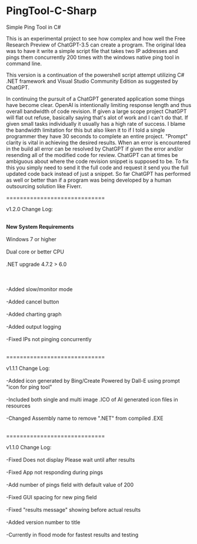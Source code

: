 # PingTool-C-Sharp
Simple Ping Tool in C#

This is an experimental project to see how complex and how well the Free Research Preview of ChatGPT-3.5 can create a program. The original Idea was to have it write a simple script file that takes two IP addresses and pings them concurrently 200 times with the windows native ping tool in command line.

This version is a continuation of the powershell script attempt utilizing C# .NET framework and Visual Studio Community Edition as suggested by ChatGPT.

In continuing the pursuit of a ChatGPT generated application some things have become clear. OpenAI is intentionally limiting response length and thus overall bandwidth of code revision. If given a large scope project ChatGPT will flat out refuse, basically saying that's alot of work and I can't do that. If given small tasks individually it usually has a high rate of success. I blame the bandwidth limitation for this but also liken it to if I told a single programmer they have 30 seconds to complete an entire project. 
"Prompt" clarity is vital in achieving the desired results. When an error is encountered in the build all error can be resolved by ChatGPT if given the error and/or resending all of the modified code for review. ChatGPT can at times be ambiguous about where the code revision snippet is supposed to be. To fix this you simply need to send it the full code and request it send you the full updated code back instead of just a snippet. So far ChatGPT has performed as well or better than if a program was being developed by a human outsourcing solution like Fiverr.

=============================

v1.2.0 Change Log:<br></br>

**New System Requirements**<br></br>
Windows 7 or higher<br></br>
Dual core or better CPU<br></br>
.NET upgrade 4.7.2 > 6.0<br></br>
<br></br>
-Added slow/monitor mode<br></br>
-Added cancel button<br></br>
-Added charting graph<br></br>
-Added output logging<br></br>
-Fixed IPs not pinging concurrently<br></br>

=============================

v1.1.1 Change Log:<br></br>
-Added icon generated by Bing/Create Powered by Dall-E using prompt "icon for ping tool"<br></br>
-Included both single and multi image .ICO of AI generated icon files in resources<br></br>
-Changed Assembly name to remove ".NET" from compiled .EXE<br></br>

=============================

v1.1.0 Change Log:<br></br>
-Fixed Does not display Please wait until after results<br></br>
-Fixed App not responding during pings<br></br>
-Add number of pings field with default value of 200<br></br>
-Fixed GUI spacing for new ping field<br></br>
-Fixed "results message" showing before actual results<br></br>
-Added version number to title<br></br>
-Currently in flood mode for fastest results and testing<br></br>


